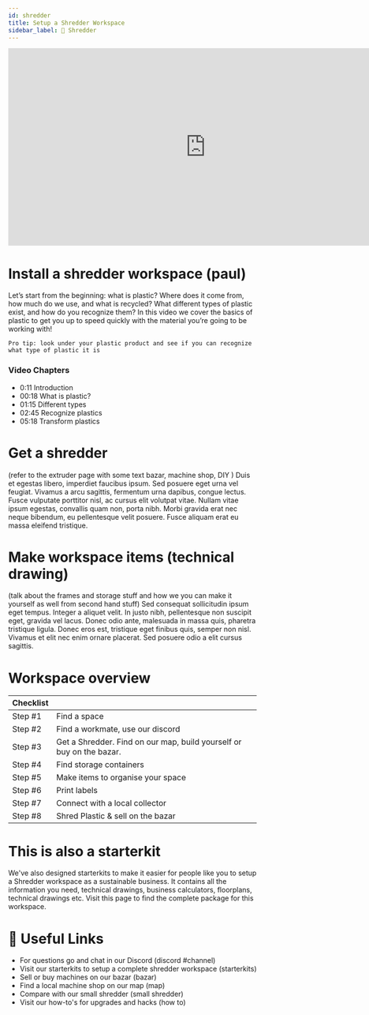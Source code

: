 ```yaml
---
id: shredder
title: Setup a Shredder Workspace
sidebar_label: 🚫 Shredder
---
```

<div class="videocontainer">
  <iframe width="800" height="400" src="https://www.youtube.com/embed/NpEaa2P7qZI" frameborder="0" allow="accelerometer; autoplay; encrypted-media; gyroscope; picture-in-picture" allowfullscreen></iframe>
</div>

<style>
:root {
  --highlight: #37b4a3;
  --hover: #37b4a3;
}
</style>

<div class="videoChapters">
<div class="videoChaptersMain">

# Install a shredder workspace (paul)

Let’s start from the beginning: what is plastic? Where does it come from, how much do we use, and what is recycled? What different types of plastic exist, and how do you recognize them? In this video we cover the basics of plastic to get you up to speed quickly with the material you’re going to be working with!

`Pro tip: look under your plastic product and see if you can recognize what type of plastic it is`


</div>
<div class="videoChaptersSidebar">

### Video Chapters

- 0:11 Introduction
- 00:18 What is plastic?
- 01:15 Different types
- 02:45 Recognize plastics
- 05:18 Transform plastics


</div>
</div>

# Get a shredder
(refer to the extruder page with some text bazar, machine shop, DIY ) Duis et egestas libero, imperdiet faucibus ipsum. Sed posuere eget urna vel feugiat. Vivamus a arcu sagittis, fermentum urna dapibus, congue lectus. Fusce vulputate porttitor nisl, ac cursus elit volutpat vitae. Nullam vitae ipsum egestas, convallis quam non, porta nibh. Morbi gravida erat nec neque bibendum, eu pellentesque velit posuere. Fusce aliquam erat eu massa eleifend tristique.

# Make workspace items (technical drawing)
(talk about the frames and storage stuff and how we you can make it yourself as well from second hand stuff) Sed consequat sollicitudin ipsum eget tempus. Integer a aliquet velit. In justo nibh, pellentesque non suscipit eget, gravida vel lacus. Donec odio ante, malesuada in massa quis, pharetra tristique ligula. Donec eros est, tristique eget finibus quis, semper non nisl. Vivamus et elit nec enim ornare placerat. Sed posuere odio a elit cursus sagittis.

# Workspace overview

| Checklist   |        |
|----------|-------------|
| Step #1 | Find a space |
| Step #2 | Find a workmate, use our discord   |
| Step #3 | Get a Shredder. Find on our map, build yourself or buy on the bazar. |
| Step #4 | Find storage containers|
| Step #5 | Make items to organise your space |
| Step #6 | Print labels |
| Step #7 | Connect with a local collector |
| Step #8 | Shred Plastic & sell on the bazar |


# This is also a starterkit
We've also designed starterkits to make it easier for people like you to setup a Shredder workspace as a sustainable business. It contains all the information you need, technical drawings, business calculators, floorplans, technical drawings etc. Visit this page to find the complete package for this workspace.


# 💫 Useful Links

- For questions go and chat in our Discord (discord #channel)
- Visit our starterkits to setup a complete shredder workspace (starterkits)
- Sell or buy machines on our bazar (bazar)
- Find a local machine shop on our map (map)
- Compare with our small shredder (small shredder)
- Visit our how-to's for upgrades and hacks (how to)
